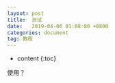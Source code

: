 ```yaml
---
layout: post
title:  测试
date:   2019-04-06 01:08:00 +0800
categories: document
tag: 教程
---
```


* content
{:toc}




使用？